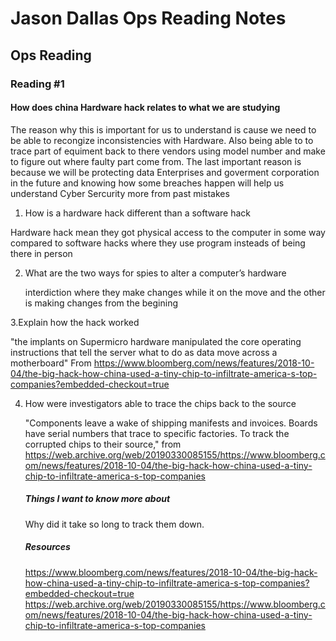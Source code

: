 # Jason Dallas Ops Reading Notes

## Ops Reading

### Reading #1

#### How does china Hardware hack relates to what we are studying

The reason why this is important for us to understand is cause we need to be able to recongize inconsistencies with Hardware. Also being able to to trace part of equiment back to there vendors using model number and make to figure out where faulty part come from. The last important reason is because we will be protecting data Enterprises and goverment corporation in the future and knowing how some breaches happen will help us understand Cyber Sercurity more from past mistakes

1. How is a hardware hack different than a software hack
 
  Hardware hack mean they got physical access to the computer in some way compared to software hacks where they use program insteads of being there in person

2. What are the two ways for spies to alter a computer’s hardware

   interdiction where they make changes while it on the move and the other is making changes from the begining 

3.Explain how the hack worked
  
  "the implants on Supermicro hardware manipulated the core operating instructions that tell the server what to do as data move across a motherboard"
  From https://www.bloomberg.com/news/features/2018-10-04/the-big-hack-how-china-used-a-tiny-chip-to-infiltrate-america-s-top-companies?embedded-checkout=true

4. How were investigators able to trace the chips back to the source

   "Components leave a wake of shipping manifests and invoices. Boards have serial numbers that trace to specific factories. To track the corrupted chips to their source,"
   from https://web.archive.org/web/20190330085155/https://www.bloomberg.com/news/features/2018-10-04/the-big-hack-how-china-used-a-tiny-chip-to-infiltrate-america-s-top-companies

   ##### Things I want to know more about

     Why did it take so long to track them down.

   ##### Resources
   https://www.bloomberg.com/news/features/2018-10-04/the-big-hack-how-china-used-a-tiny-chip-to-infiltrate-america-s-top-companies?embedded-checkout=true
   https://web.archive.org/web/20190330085155/https://www.bloomberg.com/news/features/2018-10-04/the-big-hack-how-china-used-a-tiny-chip-to-infiltrate-america-s-top-companies
   
